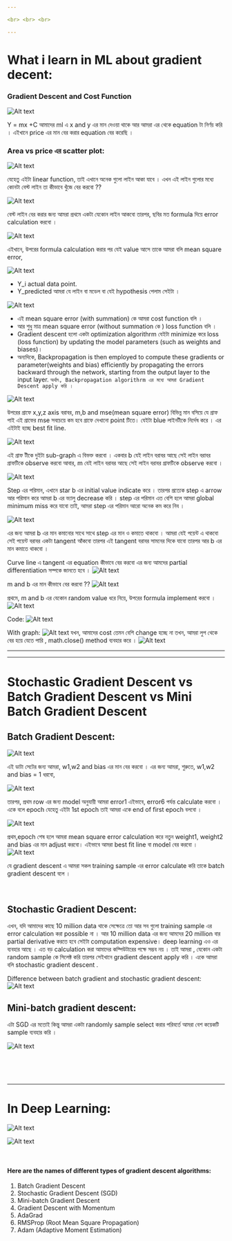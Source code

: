 ```yaml
---

<br> <br> <br>

---
```

# What i learn in ML about gradient decent:

### Gradient Descent and Cost Function

![Alt text](image-75.png)

Y = mx +C 
আমাদের ml এ  x and y এর মান দেওয়া থাকে আর আমরা এর থেকে equation টা নির্ণয় করি । এইখানে price এর মান বের করার equation বের করেছি । 

### Area vs price এর scatter plot: 
![Alt text](image-76.png)

যেহেতু এইটা linear function, তাই এখানে অনেক গুলো লাইন আকা যাবে । এখন এই লাইন গুলোর মধ্যে কোনটা বেস্ট লাইন তা কীভাবে খুঁজে বের করবো ??

![Alt text](image-77.png)

বেস্ট লাইন বের করার জন্য আমরা প্রথমে একটা যেকোন লাইন আকবো তারপর, ছবির মত  formula দিয়ে  error calculation করবো । 

![Alt text](image-78.png)

এইখানে, উপরের  formula  calculation করার পর যেই value আসে তাকে আমরা বলি mean square error, 

![Alt text](image-79.png)

- Y_i actual data point. 
- Y_predicted আমরা যে লাইন বা মডেল বা যেই hypothesis পেলাম সেইটা । 

![Alt text](image-81.png)

- এই mean square error (with summation) কে আমরা cost function বলি ।
- আর শুধু মাত্র mean square error (without summation কে ) loss function বলি ।  
- Gradient descent হলো একটা optimization algorithrm যেইটা minimize করে loss (loss function) by updating the model parameters (such as weights and biases)। 
- অন্যদিকে, Backpropagation is then employed to compute these gradients or parameter(weights and bias) efficiently by propagating the errors backward through the network, starting from the output layer to the input layer.
`অর্থাৎ, Backpropagation algorithrm এর মধ্যে আমরা Gradient Descent apply করি । `

![Alt text](image-82.png)

উপরের গ্রাফে x,y,z axis বরাবর, m,b and mse(mean square error) বিভিন্ন মান বসিয়ে যে গ্রাফ পাই এই গ্রাফের mse সবচেয়ে কম হবে গ্রাফে দেখানো   point টিতে। যেইটা blue লাইনটীকে নির্দেষ করে । এর এইটাই হচ্ছে best fit line.

![Alt text](image-83.png)

এই গ্রাফ টীকে দুইটা sub-graph এ বিভক্ত করবো  । একবার b যেই লাইন বরাবর আছে সেই লাইন বরাবর গ্রাফটিকে observe করবো আবার, m যেই লাইন বরাবর আছে সেই লাইন বরাবর গ্রাফটিকে observe করবো । 

![Alt text](image-84.png)

Step এর পরিমান, এখানে star b এর initial value indicate করে । তারপর প্রত্যেক step এ arrow আর পরিমান করে আমরা b এর ভ্যালু decrease করি ।  step এর পরিমান এত বেশি হলে আমরা global minimum miss করে যাবো তাই, আমরা step এর পরিমান আরো অনেক কম করে নিব । 

![Alt text](image-85.png)

এর জন্য আমরা b এর মান কমানোর সাথে সাথে step এর মান ও কমাতে থাকবো । আমরা যেই  পয়েন্ট এ থাকবো সেই পয়েন্ট বরাবর একটা tangent আঁকবো তারপর এই tangent বরাবর সামনের দিকে যাবো তারপর আর b এর মান কমাতে থাকবো । 

Curve line এ  tangent এর equation কীভাবে বের করবো এর জন্য আমদের partial differentiation সম্পকে জানতে হবে । 
![Alt text](image-86.png)


 m and b এর মান কীভাবে বের করবো ??
![Alt text](image-87.png)

প্রথমে, m and b এর যেকোন random value ধরে নিয়ে, উপরের formula implement করবো । 
![Alt text](image-88.png)

Code:
![Alt text](image-89.png)

With graph: 
![Alt text](image-90.png)
যখন, আমাদের cost তেমন বেশি change হচ্ছে না তখন, আমরা লুপ থেকে বের হয়ে যেতে পারি , math.close() method ব্যবহার করে । 
![Alt text](image-91.png)

--- 
---

# Stochastic Gradient Descent vs Batch Gradient Descent vs Mini Batch Gradient Descent


## Batch Gradient Descent: 

![Alt text](image-94.png)

এই  ডাটা সেটের জন্য আমরা, w1,w2 and bias এর মান বের করবো । এর জন্য আমরা, 
শুরুতে, w1,w2 and bias = 1 ধরবো,  

![Alt text](image-95.png)

তারপর, প্রথম row এর জন্য model  অনুযায়ী আমরা  error1 এইভাবে, error6 পর্যন্ত calculate করবো । একে বলে epoch যেহেতু এইটা 1st epoch তাই আমরা একে end of first epoch বলবো ।  

![Alt text](image-96.png)

প্রথম,epoch শেষ হলে আমরা mean square error calculation করে নতুন weight1, weight2 and bias এর মান adjust করবো। 
এইভাবে আমরা best fit line বা model বের করবো । 
![Alt text](image-97.png)

যে gradient descent এ আমরা সকল training sample এর error calculate করি তাকে batch gradient descent বলে । 

<br>

## Stochastic Gradient Descent: 

এখন, যদি আমাদের কাছে 10 million data থাকে সেক্ষেত্রে তো আর সব গুলো training sample এর error calculation করা possible না । আর 10 million data এর জন্য আমদের 20 million বার partial derivative করতে  হবে সেইটা computation expensive। deep learning এও এর ব্যবহার আছে । এত  বড় calculation করা আমাদের কম্পিউটারের পক্ষে সম্ভব নয় । তাই আমরা , যেকোন একটা  random sample কে সিলেক্ট করি তারপর সেইখানে gradient descent apply করি । একে আমরা বলি stochastic gradient descent . 

Difference between batch gradient and stochastic gradient descent: 
![Alt text](image-99.png)


## Mini-batch gradient descent: 

এটা SGD এর মতোই কিন্তু আমরা একটা randomly sample select করার পরিবর্তে আমরা বেশ কয়েকটি sample ব্যবহার করি । 

![Alt text](image-100.png)



<br> <br> <br>

----

# In Deep Learning:

![Alt text](image-92.png)

![Alt text](image-93.png)

<br>

#### Here are the names of different types of gradient descent algorithms:

1. Batch Gradient Descent
2. Stochastic Gradient Descent (SGD)
3. Mini-batch Gradient Descent
4. Gradient Descent with Momentum
5. AdaGrad
6. RMSProp (Root Mean Square Propagation)
7. Adam (Adaptive Moment Estimation)

<br>
